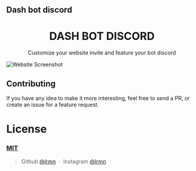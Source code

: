 ## Dash bot discord

<h1 align="center">
  DASH BOT DISCORD
</h1>

<p align="center"> 
  Customize your website invite and feature your bot discord
</p>

![Website Screenshot](https://cdn.discordapp.com/attachments/1091159871447109742/1092967662759461025/Screenshot_2023-04-05_at_07-22-40_Mew_Meow_-_Dashboard.png)

## Contributing

If you have any idea to make it more interesting, feel free to send a PR, or create an issue for a feature request.

#  License

### [MIT](LICENSE)

> Github [@lrmn](https://github.com/lrmn7) &nbsp;&middot;&nbsp;
> Instagram [@lrmn](https://instagram.com/romanroman.nya)
